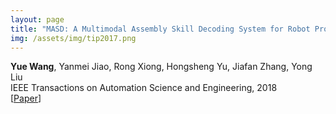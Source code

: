 ```yaml
---
layout: page
title: "MASD: A Multimodal Assembly Skill Decoding System for Robot Programming by Demonstration"
img: /assets/img/tip2017.png
---
```

**Yue Wang**, Yanmei Jiao, Rong Xiong, Hongsheng Yu, Jiafan Zhang, Yong Liu
<br/>
IEEE Transactions on Automation Science and Engineering, 2018
<br/>
[[Paper](https://ieeexplore.ieee.org/document/8263146)]
